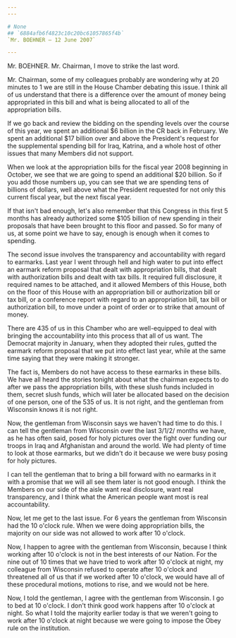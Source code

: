 ```yaml
---
---

# None
## `6884afb6f4823c10c20bc61057865f4b`
`Mr. BOEHNER — 12 June 2007`

---
```



Mr. BOEHNER. Mr. Chairman, I move to strike the last word.

Mr. Chairman, some of my colleagues probably are wondering why at 20 
minutes to 1 we are still in the House Chamber debating this issue. I 
think all of us understand that there is a difference over the amount 
of money being appropriated in this bill and what is being allocated to 
all of the appropriation bills.

If we go back and review the bidding on the spending levels over the 
course of this year, we spent an additional $6 billion in the CR back 
in February. We spent an additional $17 billion over and above the 
President's request for the supplemental spending bill for Iraq, 
Katrina, and a whole host of other issues that many Members did not 
support.

When we look at the appropriation bills for the fiscal year 2008 
beginning in October, we see that we are going to spend an additional 
$20 billion. So if you add those numbers up, you can see that we are 
spending tens of billions of dollars, well above what the President 
requested for not only this current fiscal year, but the next fiscal 
year.

If that isn't bad enough, let's also remember that this Congress in 
this first 5 months has already authorized some $105 billion of new 
spending in their proposals that have been brought to this floor and 
passed. So for many of us, at some point we have to say, enough is 
enough when it comes to spending.

The second issue involves the transparency and accountability with 
regard to earmarks. Last year I went through hell and high water to put 
into effect an earmark reform proposal that dealt with appropriation 
bills, that dealt with authorization bills and dealt with tax bills. It 
required full disclosure, it required names to be attached, and it 
allowed Members of this House, both on the floor of this House with an 
appropriation bill or authorization bill or tax bill, or a conference 
report with regard to an appropriation bill, tax bill or authorization 
bill, to move under a point of order or to strike that amount of money.

There are 435 of us in this Chamber who are well-equipped to deal 
with bringing the accountability into this process that all of us want. 
The Democrat majority in January, when they adopted their rules, gutted 
the earmark reform proposal that we put into effect last year, while at 
the same time saying that they were making it stronger.

The fact is, Members do not have access to these earmarks in these 
bills. We have all heard the stories tonight about what the chairman 
expects to do after we pass the appropriation bills, with these slush 
funds included in them, secret slush funds, which will later be 
allocated based on the decision of one person, one of the 535 of us. It 
is not right, and the gentleman from Wisconsin knows it is not right.

Now, the gentleman from Wisconsin says we haven't had time to do 
this. I can tell the gentleman from Wisconsin over the last 3/1/2/ 
months we have, as he has often said, posed for holy pictures over the 
fight over funding our troops in Iraq and Afghanistan and around the 
world. We had plenty of time to look at those earmarks, but we didn't 
do it because we were busy posing for holy pictures.

I can tell the gentleman that to bring a bill forward with no 
earmarks in it with a promise that we will all see them later is not 
good enough. I think the Members on our side of the aisle want real 
disclosure, want real transparency, and I think what the American 
people want most is real accountability.

Now, let me get to the last issue. For 6 years the gentleman from 
Wisconsin had the 10 o'clock rule. When we were doing appropriation 
bills, the majority on our side was not allowed to work after 10 
o'clock.

Now, I happen to agree with the gentleman from Wisconsin, because I 
think working after 10 o'clock is not in the best interests of our 
Nation. For the nine out of 10 times that we have tried to work after 
10 o'clock at night, my colleague from Wisconsin refused to operate 
after 10 o'clock and threatened all of us that if we worked after 10 
o'clock, we would have all of these procedural motions, motions to 
rise, and we would not be here.

Now, I told the gentleman, I agree with the gentleman from Wisconsin. 
I go to bed at 10 o'clock. I don't think good work happens after 10 
o'clock at night. So what I told the majority earlier today is that we 
weren't going to work after 10 o'clock at night because we were going 
to impose the Obey rule on the institution.